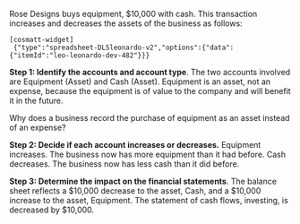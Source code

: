 Rose Designs buys equipment, $10,000 with cash. This transaction increases and decreases the assets of the business as follows:

```
[cosmatt-widget]
 {"type":"spreadsheet-DLSleonardo-v2","options":{"data":{"itemId":"leo-leonardo-dev-482"}}} 
```

**Step 1: Identify the accounts and account type**. The two accounts involved are Equipment (Asset) and Cash (Asset). Equipment is an asset, not an expense, because the equipment is of value to the company and will benefit it in the future.

Why does a business record the purchase of equipment as an asset instead of an expense?

**Step 2: Decide if each account increases or decreases.** Equipment increases. The business now has more equipment than it had before. Cash decreases. The business now has less cash than it did before.

**Step 3: Determine the impact on the financial statements**. The balance sheet reflects a $10,000 decrease to the asset, Cash, and a $10,000 increase to the asset, Equipment. The statement of cash flows, investing, is decreased by $10,000.
